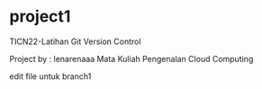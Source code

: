 # project1
TICN22-Latihan Git Version Control

Project by : lenarenaaa
Mata Kuliah Pengenalan Cloud Computing

edit file untuk branch1
